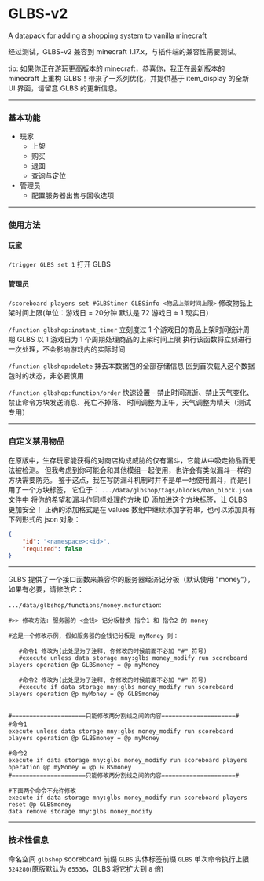 # GLBS-v2

A datapack for adding a shopping system to vanilla minecraft

经过测试，GLBS-v2 兼容到 minecraft 1.17.x，与插件端的兼容性需要测试。

tip: 如果你正在游玩更高版本的 minecraft，恭喜你，我正在最新版本的 minecraft 上重构 GLBS！带来了一系列优化，并提供基于 item_display 的全新 UI 界面，请留意 GLBS 的更新信息。

---

### 基本功能

- 玩家
  - 上架
  - 购买
  - 退回
  - 查询与定位
- 管理员
  - 配置服务器出售与回收选项

---

### 使用方法

#### 玩家

`/trigger GLBS set 1`
打开 GLBS

#### 管理员

`/scoreboard players set #GLBStimer GLBSinfo <物品上架时间上限>`
修改物品上架时间上限(单位：游戏日 = 20分钟 默认是 72 游戏日 ≈ 1 现实日)

`/function glbshop:instant_timer`
立刻度过 1 个游戏日的商品上架时间统计周期
GLBS 以 1 游戏日为 1 个周期处理商品的上架时间上限
执行该函数将立刻进行一次处理，不会影响游戏内的实际时间

`/function glbshop:delete`
抹去本数据包的全部存储信息
回到首次载入这个数据包时的状态，非必要慎用

`/function glbshop:function/order`
快速设置 - 禁止时间流逝、禁止天气变化、
禁止命令方块发送消息、死亡不掉落、
时间调整为正午，天气调整为晴天（测试专用）

---

### 自定义禁用物品

在原版中，生存玩家能获得的对商店构成威胁的仅有漏斗，它能从中吸走物品而无法被检测。
但我考虑到你可能会和其他模组一起使用，也许会有类似漏斗一样的方块需要防范。
鉴于这点，我在写防漏斗机制时并不是单一地使用漏斗，而是引用了一个方块标签，
它位于：
`.../data/glbshop/tags/blocks/ban_block.json`
文件中
将你的希望和漏斗作同样处理的方块 ID 添加进这个方块标签，让 GLBS 更加安全！
正确的添加格式是在 values 数组中继续添加字符串，也可以添加具有下列形式的 json 对象：

```json
{
    "id": "<namespace>:<id>",
    "required": false
}
```



---

GLBS 提供了一个接口函数来兼容你的服务器经济记分板（默认使用 "money"），如果有必要，请修改它：

`.../data/glbshop/functions/money.mcfunction`:

```
#>> 修改方法: 服务器的 <金钱> 记分板替换 指令1 和 指令2 的 money

#这是一个修改示例, 假如服务器的金钱记分板是 myMoney 则：

   #命令1 修改为(此处是为了注释, 你修改的时候前面不必加 "#" 符号)
   #execute unless data storage mny:glbs money_modify run scoreboard players operation @p GLBSmoney = @p myMoney

   #命令2 修改为(此处是为了注释, 你修改的时候前面不必加 "#" 符号)
   #execute if data storage mny:glbs money_modify run scoreboard players operation @p myMoney = @p GLBSmoney


#=====================只能修改两分割线之间的内容=====================#
#命令1
execute unless data storage mny:glbs money_modify run scoreboard players operation @p GLBSmoney = @p myMoney

#命令2
execute if data storage mny:glbs money_modify run scoreboard players operation @p myMoney = @p GLBSmoney
#=====================只能修改两分割线之间的内容=====================#

#下面两个命令不允许修改
execute if data storage mny:glbs money_modify run scoreboard players reset @p GLBSmoney
data remove storage mny:glbs money_modify
```

---

### 技术性信息

命名空间 `glbshop`
scoreboard 前缀 `GLBS`
实体标签前缀 `GLBS`
单次命令执行上限 `524280`(原版默认为 `65536`，GLBS 将它扩大到 `8` 倍)
